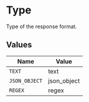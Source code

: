 # Type

Type of the response format.


## Values

| Name          | Value         |
| ------------- | ------------- |
| `TEXT`        | text          |
| `JSON_OBJECT` | json_object   |
| `REGEX`       | regex         |
